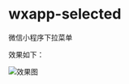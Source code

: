 # wxapp-selected
微信小程序下拉菜单

效果如下：

![效果图](http://github.com/herry-zhang/wxapp-selected/raw/master/images/aabccd.gif)

